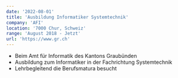 ```yaml
---
date: '2022-08-01'
title: 'Ausbildung Informatiker Systemtechnik'
company: 'AFI'
location: '7000 Chur, Schweiz'
range: 'August 2018 - Jetzt'
url: 'https://www.gr.ch'
---
```


- Beim Amt für Informatik des Kantons Graubünden
- Ausbildung zum Informatiker in der Fachrichtung Systemtechnik
- Lehrbegleitend die Berufsmatura besucht
